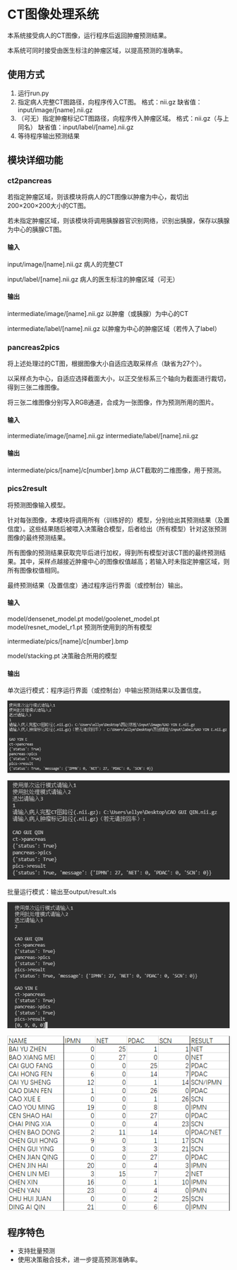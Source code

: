 # CT图像处理系统

本系统接受病人的CT图像，运行程序后返回肿瘤预测结果。

本系统可同时接受由医生标注的肿瘤区域，以提高预测的准确率。

## 使用方式

1. 运行run.py
2. 指定病人完整CT图路径，向程序传入CT图。
   格式：nii.gz
   缺省值：input/image/[name].nii.gz
3. （可无）指定肿瘤标记CT图路径，向程序传入肿瘤区域。
   格式：nii.gz（与上同名）
   缺省值：input/label/[name].nii.gz
4. 等待程序输出预测结果

## 模块详细功能

### ct2pancreas

若指定肿瘤区域，则该模块将病人的CT图像以肿瘤为中心，裁切出200×200×200大小的CT图。

若未指定肿瘤区域，则该模块将调用胰腺器官识别网络，识别出胰腺，保存以胰腺为中心的胰腺CT图。

#### 输入
input/image/[name].nii.gz
病人的完整CT

input/label/[name].nii.gz
病人的医生标注的肿瘤区域（可无）

#### 输出

intermediate/image/[name].nii.gz
以肿瘤（或胰腺）为中心的CT

intermediate/label/[name].nii.gz
以肿瘤为中心的肿瘤区域（若传入了label）

### pancreas2pics

将上述处理过的CT图，根据图像大小自适应选取采样点（缺省为27个）。

以采样点为中心，自适应选择截面大小，以正交坐标系三个轴向为截面进行裁切，得到三张二维图像。

将三张二维图像分别写入RGB通道，合成为一张图像，作为预测所用的图片。

#### 输入
intermediate/image/[name].nii.gz
intermediate/label/[name].nii.gz

#### 输出
intermediate/pics/[name]/c[number].bmp
从CT截取的二维图像，用于预测。

### pics2result

将预测图像输入模型。

针对每张图像，本模块将调用所有（训练好的）模型，分别给出其预测结果（及置信度）。这些结果随后被喂入决策融合模型，后者给出（所有模型）针对这张预测图像的最终预测结果。

所有图像的预测结果获取完毕后进行加权，得到所有模型对该CT图的最终预测结果。其中，采样点越接近肿瘤中心的图像权值越高；若输入时未指定肿瘤区域，则所有图像权值相同。

最终预测结果（及置信度）通过程序运行界面（或控制台）输出。

#### 输入
model/densenet_model.pt
model/goolenet_model.pt
model/resnet_model_r1.pt
预测所使用到的所有模型

intermediate/pics/[name]/c[number].bmp

model/stacking.pt
决策融合所用的模型

#### 输出
单次运行模式：程序运行界面（或控制台）中输出预测结果以及置信度。

![single_T](images/single_T.png)

![single_noT](images/single_noT.png)

批量运行模式：输出至output/result.xls

![batch_console](images/batch_console.png)

![batch_result](images/batch_result.png)

## 程序特色

- 支持批量预测
- 使用决策融合技术，进一步提高预测准确率。

